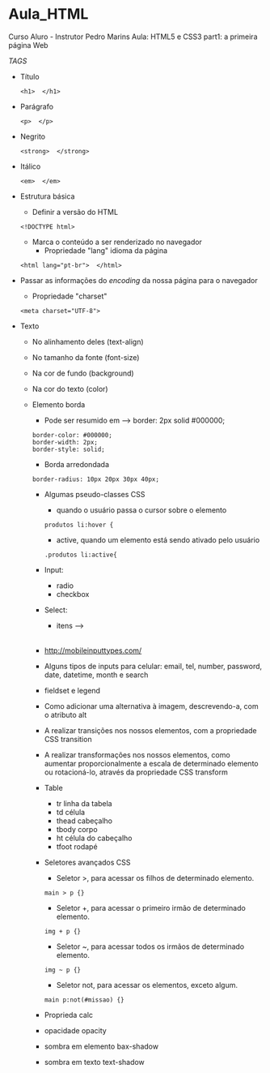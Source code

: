 # Aula_HTML

Curso Aluro - Instrutor Pedro Marins
Aula: HTML5 e CSS3 part1: a primeira página Web

*TAGS*

* Título

  ```
  <h1>  </h1>
  ```

* Parágrafo

  ```
  <p>  </p>
  ```

* Negrito

  ```
  <strong>  </strong>
  ```

* Itálico

  ```
  <em>  </em>
  ```

* Estrutura básica

  *  Definir a versão do HTML

  ```
  <!DOCTYPE html>
  ```

  * Marca o conteúdo a ser renderizado no navegador
    * Propriedade "lang" idioma da página

  ```
  <html lang="pt-br">  </html>
  ```

* Passar as informações do *encoding* da nossa página para o navegador

  * Propriedade "charset"

  ```
  <meta charset="UTF-8">
  ```

* Texto
  * No alinhamento deles (text-align)
  * No tamanho da fonte (font-size)
  * Na cor de fundo (background)
  * Na cor do texto (color)

  * Elemento borda
    * Pode ser resumido em --> border: 2px solid #000000;
    ```
    border-color: #000000;
    border-width: 2px;
    border-style: solid;
    ```
    * Borda arredondada
    ```
    border-radius: 10px 20px 30px 40px;
    ```

    * Algumas pseudo-classes CSS
      * quando o usuário passa o cursor sobre o elemento
      ```
      produtos li:hover {
      ```
      * active, quando um elemento está sendo ativado pelo usuário
      ```
      .produtos li:active{
      ```
    * Input:
      * radio
      * checkbox

    * Select:
      * itens --> <option>

    * http://mobileinputtypes.com/
    
    * Alguns tipos de inputs para celular: email, tel, number, password, date, datetime, month e search

    *  fieldset e legend

    * Como adicionar uma alternativa à imagem, descrevendo-a, com o atributo alt

    * A realizar transições nos nossos elementos, com a propriedade CSS transition

    * A realizar transformações nos nossos elementos, como aumentar proporcionalmente a escala de determinado elemento ou rotacioná-lo, através da propriedade CSS transform

    * Table
      * tr linha da tabela
      * td célula
      * thead cabeçalho
      * tbody corpo
      * ht célula do cabeçalho
      * tfoot rodapé

    * Seletores avançados CSS
      * Seletor >, para acessar os filhos de determinado elemento.
      ```
      main > p {}
      ```
      * Seletor +, para acessar o primeiro irmão de determinado elemento. 
      ```
      img + p {}
      ```
      * Seletor ~, para acessar todos os irmãos de determinado elemento.
      ```
      img ~ p {}
      ```
      * Seletor not, para acessar os elementos, exceto algum.
      ```
      main p:not(#missao) {}
      ```
    * Proprieda calc
    * opacidade opacity
    * sombra em elemento bax-shadow
    * sombra em texto text-shadow




